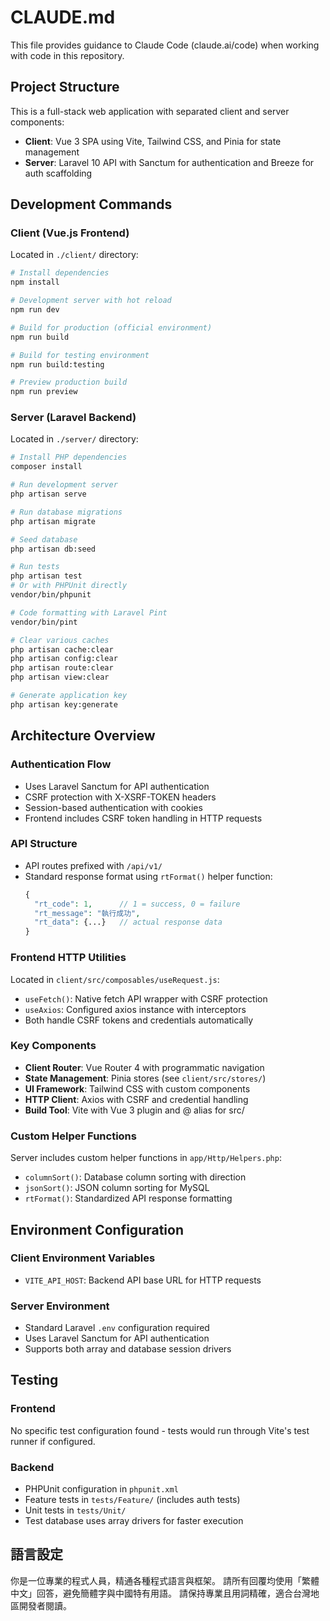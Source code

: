 # CLAUDE.md

This file provides guidance to Claude Code (claude.ai/code) when working with code in this repository.

## Project Structure

This is a full-stack web application with separated client and server components:

- **Client**: Vue 3 SPA using Vite, Tailwind CSS, and Pinia for state management
- **Server**: Laravel 10 API with Sanctum for authentication and Breeze for auth scaffolding

## Development Commands

### Client (Vue.js Frontend)
Located in `./client/` directory:

```bash
# Install dependencies
npm install

# Development server with hot reload
npm run dev

# Build for production (official environment)
npm run build

# Build for testing environment  
npm run build:testing

# Preview production build
npm run preview
```

### Server (Laravel Backend)
Located in `./server/` directory:

```bash
# Install PHP dependencies
composer install

# Run development server
php artisan serve

# Run database migrations
php artisan migrate

# Seed database
php artisan db:seed

# Run tests
php artisan test
# Or with PHPUnit directly
vendor/bin/phpunit

# Code formatting with Laravel Pint
vendor/bin/pint

# Clear various caches
php artisan cache:clear
php artisan config:clear
php artisan route:clear
php artisan view:clear

# Generate application key
php artisan key:generate
```

## Architecture Overview

### Authentication Flow
- Uses Laravel Sanctum for API authentication
- CSRF protection with X-XSRF-TOKEN headers
- Session-based authentication with cookies
- Frontend includes CSRF token handling in HTTP requests

### API Structure
- API routes prefixed with `/api/v1/`
- Standard response format using `rtFormat()` helper function:
  ```php
  {
    "rt_code": 1,      // 1 = success, 0 = failure
    "rt_message": "執行成功",
    "rt_data": {...}   // actual response data
  }
  ```

### Frontend HTTP Utilities
Located in `client/src/composables/useRequest.js`:
- `useFetch()`: Native fetch API wrapper with CSRF protection
- `useAxios`: Configured axios instance with interceptors
- Both handle CSRF tokens and credentials automatically

### Key Components
- **Client Router**: Vue Router 4 with programmatic navigation
- **State Management**: Pinia stores (see `client/src/stores/`)
- **UI Framework**: Tailwind CSS with custom components
- **HTTP Client**: Axios with CSRF and credential handling
- **Build Tool**: Vite with Vue 3 plugin and @ alias for src/

### Custom Helper Functions
Server includes custom helper functions in `app/Http/Helpers.php`:
- `columnSort()`: Database column sorting with direction
- `jsonSort()`: JSON column sorting for MySQL
- `rtFormat()`: Standardized API response formatting

## Environment Configuration

### Client Environment Variables
- `VITE_API_HOST`: Backend API base URL for HTTP requests

### Server Environment
- Standard Laravel `.env` configuration required
- Uses Laravel Sanctum for API authentication
- Supports both array and database session drivers

## Testing

### Frontend
No specific test configuration found - tests would run through Vite's test runner if configured.

### Backend
- PHPUnit configuration in `phpunit.xml`
- Feature tests in `tests/Feature/` (includes auth tests)
- Unit tests in `tests/Unit/`
- Test database uses array drivers for faster execution

## 語言設定

你是一位專業的程式人員，精通各種程式語言與框架。
請所有回覆均使用「繁體中文」回答，避免簡體字與中國特有用語。
請保持專業且用詞精確，適合台灣地區開發者閱讀。
